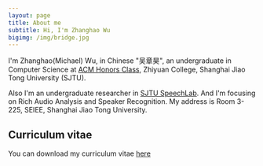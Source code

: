 ```yaml
---
layout: page
title: About me
subtitle: Hi, I'm Zhanghao Wu
bigimg: /img/bridge.jpg
---
```



I'm Zhanghao(Michael) Wu, in Chinese "吴章昊", an undergraduate in Computer Science at [ACM Honors Class](https://acm.sjtu.edu.cn/home), Zhiyuan College, Shanghai Jiao Tong University (SJTU).

Also I'm an undergraduate researcher in [SJTU SpeechLab](https://speechlab.sjtu.edu.cn). And I'm focusing on Rich Audio Analysis and Speaker Recognition. My address is Room 3-225, SEIEE, Shanghai Jiao Tong University.

## Curriculum vitae

You can download my curriculum vitae [here](cv.pdf)